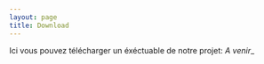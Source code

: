 ```yaml
---
layout: page
title: Download
---
```


Ici vous pouvez télécharger un éxéctuable de notre projet:
*A venir*_
